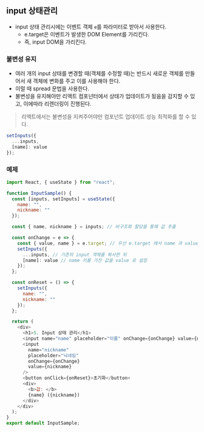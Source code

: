## input 상태관리

- input 상태 관리시에는 이벤트 객체 `e`를 파라미터로 받아서 사용한다.
  - e.target은 이벤트가 발생한 DOM Element를 가리킨다.
  - 즉, input DOM을 가리킨다.


### 불변성 유지

- 여러 개의 input 상태를 변경할 때(객체를 수정할 때)는 반드시 새로운 객체를 만들어서 새 객체에 변화를 주고 이를 사용해야 한다.
- 이럴 때 spread 문법을 사용한다.
- 불변성을 유지해야만 리액트 컴포넌터에서 상태가 업데이트가 됬음을 감지할 수 있고, 이에따라 리렌더링이 진행된다.

> 리액트에서는 불변성을 지켜주어야만 컴포넌트 업데이트 성능 최적화를 할 수 있다.

```js
setInputs({
  ...inputs,
  [name]: value
});
```

### 예제

```js
import React, { useState } from "react";

function InputSample() {
  const [inputs, setInputs] = useState({
    name: "",
    nickname: ""
  });

  const { name, nickname } = inputs; // 비구조화 할당을 통해 값 추출

  const onChange = e => {
    const { value, name } = e.target; // 우선 e.target 에서 name 과 value 를 추출
    setInputs({
      ...inputs, // 기존의 input 객체를 복사한 뒤
      [name]: value // name 키를 가진 값을 value 로 설정
    });
  };

  const onReset = () => {
    setInputs({
      name: "",
      nickname: ""
    });
  };

  return (
    <div>
      <h1>5. Input 상태 관리</h1>
      <input name="name" placeholder="이름" onChange={onChange} value={name} />
      <input
        name="nickname"
        placeholder="닉네임"
        onChange={onChange}
        value={nickname}
      />
      <button onClick={onReset}>초기화</button>
      <div>
        <b>값: </b>
        {name} ({nickname})
      </div>
    </div>
  );
}
export default InputSample;
```